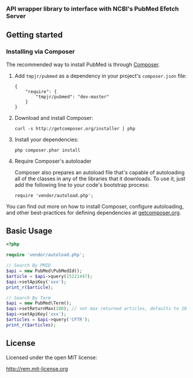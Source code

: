 ### API wrapper library to interface with NCBI's PubMed Efetch Server

## Getting started

### Installing via Composer

The recommended way to install PubMed is through [Composer](http://getcomposer.org).

1.  Add `tmpjr/pubmed` as a dependency in your project's `composer.json` file:

        {
            "require": {
                "tmpjr/pubmed": "dev-master"
            }
        }

2.  Download and install Composer:

        curl -s http://getcomposer.org/installer | php

3.  Install your dependencies:

        php composer.phar install

4.  Require Composer's autoloader

    Composer also prepares an autoload file that's capable of autoloading all of the classes in any of the libraries that it downloads. To use it, just add the following line to your code's bootstrap process:

        require 'vendor/autoload.php';

You can find out more on how to install Composer, configure autoloading, and other best-practices for defining dependencies at [getcomposer.org](http://getcomposer.org).

## Basic Usage

```php
<?php

require 'vendor/autoload.php';

// Search By PMID
$api = new PubMed\PubMedId();
$article = $api->query(15221447);
$api->setApiKey('xxx');
print_r($article);

// Search By Term
$api = new PubMed\Term();
$api->setReturnMax(100); // set max returned articles, defaults to 10
$api->setApiKey('xxx');
$articles = $api->query('CFTR');
print_r($articles);

```

## License

Licensed under the open MIT license:

http://rem.mit-license.org
